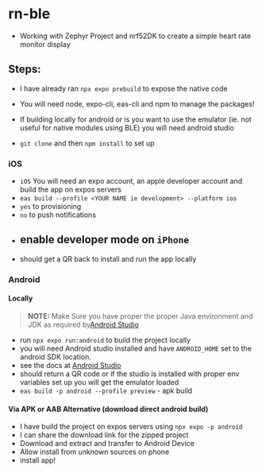 # rn-ble

- Working with Zephyr Project and nrf52DK to create a simple heart rate monitor display


## Steps:
- I have already ran `npx expo prebuild` to expose the native code
- You will need node, expo-cli, eas-cli and npm to manage the packages!
- If building locally for android or is you want to use the emulator (ie. not useful for native modules using BLE) you will need android studio

- `git clone` and then `npm install` to set up

### iOS

- `iOS` You will need an expo account, an apple developer account and build the app on expos servers
 - `eas build --profile <YOUR NAME ie development> --platform ios`
 - `yes` to provisioning
 - `no` to push notifications
- enable developer mode on `iPhone`
  -
- should get a QR back to install and run the app locally


### Android
#### Locally
> **NOTE:** Make Sure you have proper the proper Java environment and JDK as required by[Android Studio](https://developer.android.com/studio)
- run `npx expo run:android` to build the project locally
- you will need Android studio installed and have `ANDROID_HOME` set to the android SDK location.
- see the docs at [Android Studio](https://developer.android.com/studio)
- should return a QR code or if the studio is installed with proper env variables set up you will get the emulator loaded
- `eas build -p android --profile preview` - apk build

#### Via APK or AAB Alternative (download direct android build)
- I have build the project on expos servers using `npx expo -p android`
- I can share the download link for the zipped project
- Download and extract and transfer to Android Device
- Allow install from unknown sources on phone
- install app!
